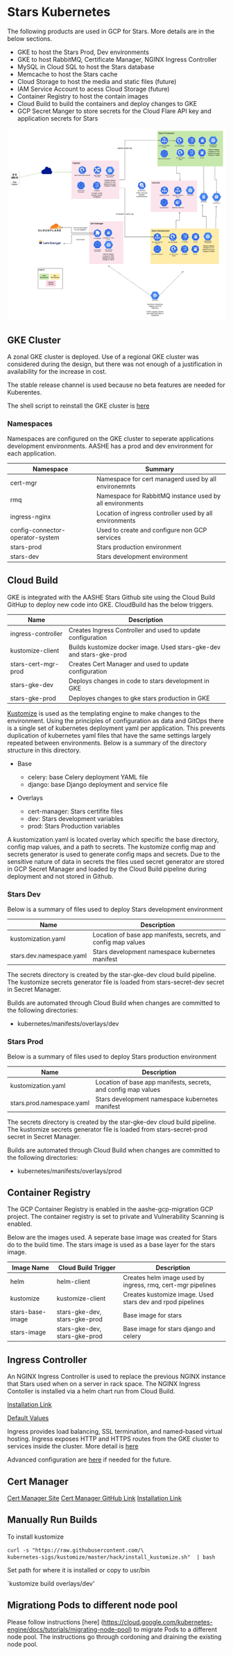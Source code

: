 # Stars Kubernetes

The following products are used in GCP for Stars.  More details are in the below sections.
* GKE to host the Stars Prod, Dev environments
* GKE to host RabbitMQ, Certificate Manager, NGINX Ingress Controller
* MySQL in Cloud SQL to host the Stars database
* Memcache to host the Stars cache
* Cloud Storage to host the media and static files (future)
* IAM Service Account to acess Cloud Storage (future)
* Container Registry to host the contain images
* Cloud Build to build the containers and deploy changes to GKE
* GCP Secret Manger to store secrets for the Cloud Flare API key and application secrets for Stars

![Stars GCP Architecture](aashe.stars.png)

## GKE Cluster

A zonal GKE cluster is deployed.  Use of a regional GKE cluster was considered during the design, but there was not enough of a justification in availability for the increase in cost.

The stable release channel is used because no beta features are needed for Kuberentes.

The shell script to reinstall the GKE cluster is [here](../utils/create-cluster.sh)

### Namespaces
Namespaces are configured on the GKE cluster to seperate applications development environments.  AASHE has a prod and dev environment for each application.

| Namespace                       | Summary                                                 |
|---------------------------------|---------------------------------------------------------|
|cert-mgr                         | Namespace for cert managerd used by all environemnts    |
|rmq                              | Namespace for RabbitMQ instance used by all environments|
|ingress-nginx                    | Location of ingress controller used by all environments |
|config-connector-operator-system | Used to create and configure non GCP services           |
|stars-prod                       | Stars production environment                            | 
|stars-dev                        | Stars development environment                           |

## Cloud Build
GKE is integrated with the AASHE Stars Github site using the Cloud Build GitHup to deploy new code into GKE.  CloudBuild has the below triggers.

| Name                    | Description                                                            |
|-------------------------|------------------------------------------------------------------------|
|ingress-controller       | Creates Ingress Controller and used to update configuration            |
|kustomize-client         | Builds kustomize docker image.  Used stars-gke-dev and stars-gke-prod  |
|stars-cert-mgr-prod      | Creates Cert Manager and used to update configuration                  |
|stars-gke-dev            | Deploys changes in code to stars development in GKE                    |
|stars-gke-prod           | Deployes changes to gke stars production in GKE                        |

[Kustomize](https://kubernetes.io/docs/tasks/manage-kubernetes-objects/kustomization/) is used as the templating engine to make changes to the environment.  Using the principles of configuration as data and GitOps there is a single set of kubernetes deployment yaml per application.  This prevents duplication of kubernetes yaml files that have the same settings largely repeated between environments.  Below is a summary of the directory structure in this directory.

* Base
   * celery: base Celery deployment YAML file
   * django: base Django deployment and service file

* Overlays
  * cert-manager: Stars certifite files
  * dev: Stars development variables
  * prod: Stars Production variables

A kustomization.yaml is located overlay which specific the base directory, config map values, and a path to secrets.  The kustomize config map and secrets generator is used to generate config maps and secrets.  Due to the sensitive nature of data in secrets the files used secret generator are stored in GCP Secret Manager and loaded by the Cloud Build pipeline during deployment and not stored in Github.

### Stars Dev

Below is a summary of files used to deploy Stars development environment

| Name                    | Description                                                            |
|-------------------------|------------------------------------------------------------------------|
|kustomization.yaml       | Location of base app manifests, secrets, and config map values         |
|stars.dev.namespace.yaml | Stars development namespace kubernetes manifest                        |

The secrets directory is created by the star-gke-dev cloud build pipeline.  The kustomize secrets generator file is loaded from stars-secret-dev secret in Secret Manager.  

Builds are automated through Cloud Build when changes are committed to the following directories:
* kubernetes/manifests/overlays/dev

### Stars Prod

Below is a summary of files used to deploy Stars production environment

| Name                    | Description                                                            |
|-------------------------|------------------------------------------------------------------------|
|kustomization.yaml       | Location of base app manifests, secrets, and config map values         |
|stars.prod.namespace.yaml | Stars development namespace kubernetes manifest                        |

The secrets directory is created by the star-gke-dev cloud build pipeline.  The kustomize secrets generator file is loaded from stars-secret-prod secret in Secret Manager.  

Builds are automated through Cloud Build when changes are committed to the following directories:
* kubernetes/manifests/overlays/prod


## Container Registry

The GCP Container Registry is enabled in the aashe-gcp-migration GCP project.  The container registry is set to private and Vulnerability Scanning is enabled.

Below are the images used.  A seperate base image was created for Stars do to the build time.  The stars image is used as a base layer for the stars image.

| Image Name     | Cloud Build Trigger | Description                                                 |
|----------------|------------------|----------------------------------------------------------------|
|helm            | helm-client      | Creates helm image used by ingress, rmq, cert-mgr pipelines    |
|kustomize       | kustomize-client | Creates kustomize image.  Used stars dev and rpod pipelines    |
|stars-base-image| stars-gke-dev, stars-gke-prod | Base image for stars                              |
|stars-image     | stars-gke-dev, stars-gke-prod | Base image for stars django and celery            |

## Ingress Controller
An NGINX Ingress Controller is used to replace the previous NGINX instance that Stars used when on a server in rack space.  The NGINX Ingress Contoller is installed via a helm chart run from Cloud Build.

[Installation Link](https://docs.nginx.com/nginx-ingress-controller/configuration/global-configuration/configmap-resource/#using-configmap)

[Default Values](https://nginx.org/en/docs/http/ngx_http_proxy_module.html?&_ga=2.262455436.1488070266.1606851969-754510161.1606169995#proxy_buffers)

Ingress provides load balancing, SSL termination, and named-based virtual hosting. Ingress exposes HTTP and HTTPS routes from the GKE cluster to services inside the cluster.  More detail is [here](https://kubernetes.io/docs/concepts/services-networking/ingress/)

Advanced configuration are [here](https://github.com/nginxinc/kubernetes-ingress/tree/v1.9.1/examples-of-custom-resources) if needed for the future.

## Cert Manager

[Cert Manager Site](https://cert-manager.io/docs/)
[Cert Manager GitHub Link](https://github.com/jetstack/cert-manager)
[Installation Link](https://cert-manager.io/docs/installation/kubernetes/)

## Manually Run Builds

To install kustomize
```
curl -s "https://raw.githubusercontent.com/\
kubernetes-sigs/kustomize/master/hack/install_kustomize.sh"  | bash
```
Set path for where it is installed or copy to usr/bin

`kustomize build overlays/dev'

## Migrationg Pods to different node pool

Please follow instructions [here] (https://cloud.google.com/kubernetes-engine/docs/tutorials/migrating-node-pool) to migrate Pods to a different node pool.  The instructions go through cordoning and draining the existing node pool.

